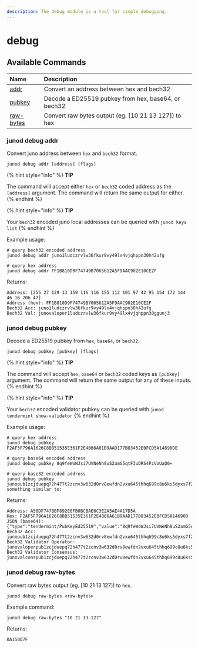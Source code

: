 ```yaml
---
description: The debug module is a tool for simple debugging.
---
```


# debug

## Available Commands

| Name | Description |
| :--- | :--- |
| [addr](debug.md#junod-debug-addr) | Convert an address between hex and bech32 |
| [pubkey](debug.md#junod-debug-pubkey) | Decode a ED25519 pubkey from hex, base64, or bech32 |
| [raw-bytes](debug.md#junod-debug-raw-bytes) | Convert raw bytes output \(eg. \[10 21 13 127\]\) to hex |

### junod debug addr

Convert juno address between `hex` and `bech32` format.

```text
junod debug addr [address] [flags]
```

{% hint style="info" %}
**TIP**

The command will accept either `hex` or `bech32` coded address as the `[address]` argument. The command will return the same output for either.
{% endhint %}

{% hint style="info" %}
**TIP**

Your `bech32` encoded juno local addresses can be queried with `junod keys list` 
{% endhint %}

Example usage:

```text
# query bech32 encoded address
junod debug addr juno1ludczrvlw36fkur9vy49lx4vjqhppn30h42ufg

# query hex address
junod debug addr FF1B810D9F74749B7065612A5F9AAC902E10CE2F
```

Returns:

```text
Address: [255 27 129 13 159 116 116 155 112 101 97 42 95 154 172 144 46 16 206 47]
Address (hex): FF1B810D9F74749B7065612A5F9AAC902E10CE2F
Bech32 Acc: juno1ludczrvlw36fkur9vy49lx4vjqhppn30h42ufg
Bech32 Val: junovaloper1ludczrvlw36fkur9vy49lx4vjqhppn30ggunj3
```

### junod debug pubkey

Decode a ED25519 pubkey from `hex`, `base64`, or `bech32`.

```text
junod debug pubkey [pubkey] [flags]
```

{% hint style="info" %}
**TIP**

The command will accept `hex`, `base64` or `bech32` coded keys as `[pubkey]` argument. The command will return the same output for any of these inputs.
{% endhint %}

{% hint style="info" %}
**TIP**

Your `bech32` encoded validator pubkey can be queried with `junod tendermint show-validator`
{% endhint %}

Example usage:

```text
# query hex address
junod debug pubkey F2AF5F796A1626C8BB51535E361F2E4B66A61B9AAD177B83452E0FCD5A14690DE

# query base64 encoded address
junod debug pubkey 8q9feWoWJsi7UVNeNh8uS2amG5qtF3uDRS4PzVoUaQ0=

# query base32 encoded address
junod debug pubkey junopub1zcjduepq72h477t2zcnv3w632d0rv8ewfdn2vxu645thhq699c8u6ks5dyxs7f2qt6Returns something similar to:
```

Returns:

```text
Address: A50DF747BBF892E0FB0BCBAE6C3E2A5AE4A17D5A
Hex: F2AF5F796A1626C8BB51535E361F2E4B66A61B9AAD177B83452E0FCD5A14690D
JSON (base64): {"type":"tendermint/PubKeyEd25519","value":"8q9feWoWJsi7UVNeNh8uS2amG5qtF3uDRS4PzVoUaQ0="}
Bech32 Acc: junopub1zcjduepq72h477t2zcnv3w632d0rv8ewfdn2vxu645thhq699c8u6ks5dyxs7f2qt6
Bech32 Validator Operator: junovaloperpub1zcjduepq72h477t2zcnv3w632d0rv8ewfdn2vxu645thhq699c8u6ks5dyxssaf8x6
Bech32 Validator Consensus: junovalconspub1zcjduepq72h477t2zcnv3w632d0rv8ewfdn2vxu645thhq699c8u6ks5dyxsahwpfj
```

### junod debug raw-bytes

Convert raw bytes output \(eg. \[10 21 13 127\]\) to `hex`.

```text
junod debug raw-bytes <raw-bytes>
```

Example command:

```text
junod debug raw-bytes "10 21 13 127"
```

Returns:

```text
0A150D7F
```


